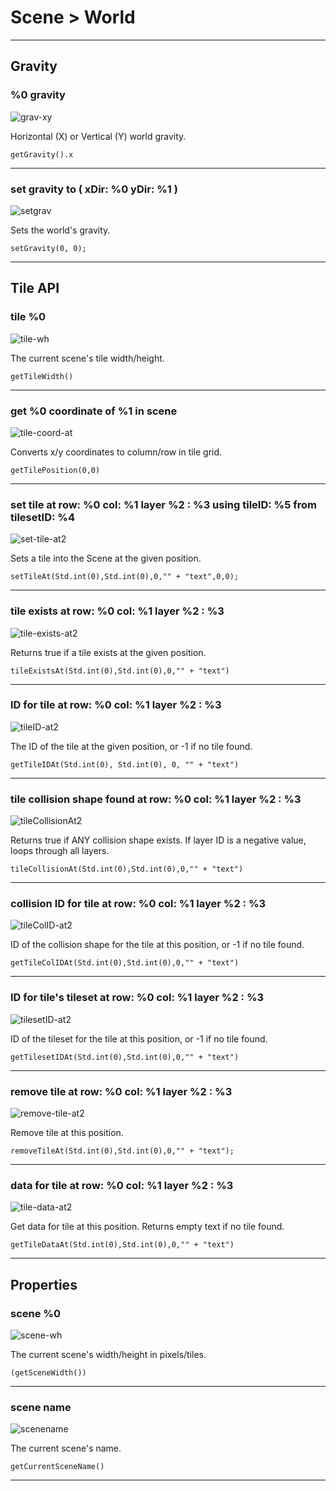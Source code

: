 # Scene > World

***

## Gravity

### %0 gravity

![grav-xy](http://static.stencyl.com/pedia2/block-images/2%20-%20Scene/2%20-%20World/grav-xy.png)

Horizontal (X) or Vertical (Y) world gravity.

```
getGravity().x
```

***

### set gravity to ( xDir: %0 yDir: %1 )

![setgrav](http://static.stencyl.com/pedia2/block-images/2%20-%20Scene/2%20-%20World/setgrav.png)

Sets the world's gravity.

```
setGravity(0, 0);
```

***

## Tile API

### tile %0

![tile-wh](http://static.stencyl.com/pedia2/block-images/2%20-%20Scene/2%20-%20World/tile-wh.png)

The current scene's tile width/height.

```
getTileWidth()
```

***

### get %0 coordinate of %1 in scene

![tile-coord-at](http://static.stencyl.com/pedia2/block-images/2%20-%20Scene/2%20-%20World/tile-coord-at.png)

Converts x/y coordinates to column/row in tile grid.

```
getTilePosition(0,0)
```

***

### set tile at row: %0 col: %1 layer %2 : %3 using tileID: %5 from tilesetID: %4

![set-tile-at2](http://static.stencyl.com/pedia2/block-images/2%20-%20Scene/2%20-%20World/set-tile-at2.png)

Sets a tile into the Scene at the given position.

```
setTileAt(Std.int(0),Std.int(0),0,"" + "text",0,0);
```

***

### tile exists at row: %0 col: %1 layer %2 : %3

![tile-exists-at2](http://static.stencyl.com/pedia2/block-images/2%20-%20Scene/2%20-%20World/tile-exists-at2.png)

Returns true if a tile exists at the given position.

```
tileExistsAt(Std.int(0),Std.int(0),0,"" + "text")
```

***

### ID for tile at row: %0 col: %1 layer %2 : %3

![tileID-at2](http://static.stencyl.com/pedia2/block-images/2%20-%20Scene/2%20-%20World/tileID-at2.png)

The ID of the tile at the given position, or -1 if no tile found.

```
getTileIDAt(Std.int(0), Std.int(0), 0, "" + "text")
```

***

### tile collision shape found at row: %0 col: %1 layer %2 : %3

![tileCollisionAt2](http://static.stencyl.com/pedia2/block-images/2%20-%20Scene/2%20-%20World/tileCollisionAt2.png)

Returns true if ANY collision shape exists. If layer ID is a negative value, loops through all layers.

```
tileCollisionAt(Std.int(0),Std.int(0),0,"" + "text")
```

***

### collision ID for tile at row: %0 col: %1 layer %2 : %3

![tileColID-at2](http://static.stencyl.com/pedia2/block-images/2%20-%20Scene/2%20-%20World/tileColID-at2.png)

ID of the collision shape for the tile at this position, or -1 if no tile found.

```
getTileColIDAt(Std.int(0),Std.int(0),0,"" + "text")
```

***

### ID for tile's tileset at row: %0 col: %1 layer %2 : %3

![tilesetID-at2](http://static.stencyl.com/pedia2/block-images/2%20-%20Scene/2%20-%20World/tilesetID-at2.png)

ID of the tileset for the tile at this position, or -1 if no tile found.

```
getTilesetIDAt(Std.int(0),Std.int(0),0,"" + "text")
```

***

### remove tile at row: %0 col: %1 layer %2 : %3

![remove-tile-at2](http://static.stencyl.com/pedia2/block-images/2%20-%20Scene/2%20-%20World/remove-tile-at2.png)

Remove tile at this position.

```
removeTileAt(Std.int(0),Std.int(0),0,"" + "text");
```

***

### data for tile at row: %0 col: %1 layer %2 : %3

![tile-data-at2](http://static.stencyl.com/pedia2/block-images/2%20-%20Scene/2%20-%20World/tile-data-at2.png)

Get data for tile at this position. Returns empty text if no tile found.

```
getTileDataAt(Std.int(0),Std.int(0),0,"" + "text")
```

***

## Properties

### scene %0

![scene-wh](http://static.stencyl.com/pedia2/block-images/2%20-%20Scene/2%20-%20World/scene-wh.png)

The current scene's width/height in pixels/tiles.

```
(getSceneWidth())
```

***

### scene name

![scenename](http://static.stencyl.com/pedia2/block-images/2%20-%20Scene/2%20-%20World/scenename.png)

The current scene's name.

```
getCurrentSceneName()
```

***

